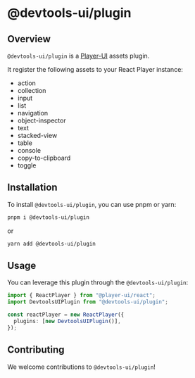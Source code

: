 # @devtools-ui/plugin

## Overview

`@devtools-ui/plugin` is a [Player-UI](https://player-ui.github.io/next/plugins) assets plugin.

It register the following assets to your React Player instance:

- action
- collection
- input
- list
- navigation
- object-inspector
- text
- stacked-view
- table
- console
- copy-to-clipboard
- toggle

## Installation

To install `@devtools-ui/plugin`, you can use pnpm or yarn:

```sh
pnpm i @devtools-ui/plugin
```

or

```sh
yarn add @devtools-ui/plugin
```

## Usage

You can leverage this plugin through the `@devtools-ui/plugin`:

```ts
import { ReactPlayer } from "@player-ui/react";
import DevtoolsUIPlugin from "@devtools-ui/plugin";

const reactPlayer = new ReactPlayer({
  plugins: [new DevtoolsUIPlugin()],
});
```

## Contributing

We welcome contributions to `@devtools-ui/plugin`!
